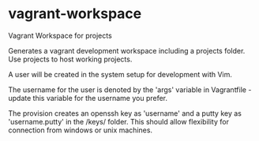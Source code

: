 # vagrant-workspace
Vagrant Workspace for projects

Generates a vagrant development workspace including a projects folder.
Use projects to host working projects.

A user will be created in the system setup for development with Vim.

The username for the user is denoted by the 'args' variable in Vagrantfile - update this variable for the username you prefer.

The provision creates an openssh key as 'username' and a putty key as 'username.putty' in the /keys/ folder. This should allow flexibility for connection from windows or unix machines.
